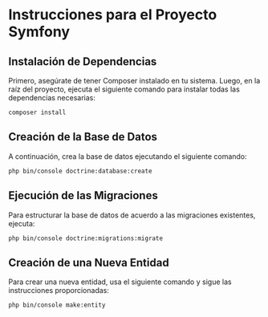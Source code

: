 # Instrucciones para el Proyecto Symfony

## Instalación de Dependencias

Primero, asegúrate de tener Composer instalado en tu sistema. Luego, en la raíz del proyecto, ejecuta el siguiente comando para instalar todas las dependencias necesarias:

    composer install

## Creación de la Base de Datos

A continuación, crea la base de datos ejecutando el siguiente comando:

    php bin/console doctrine:database:create

## Ejecución de las Migraciones

Para estructurar la base de datos de acuerdo a las migraciones existentes, ejecuta:

    php bin/console doctrine:migrations:migrate


## Creación de una Nueva Entidad

Para crear una nueva entidad, usa el siguiente comando y sigue las instrucciones proporcionadas:

    php bin/console make:entity
